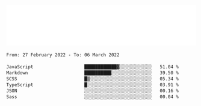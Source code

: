 [![](./hello.svg)](https://blog.yrobot.top?ref=github-yrobot)

<!--START_SECTION:waka-->

```text
From: 27 February 2022 - To: 06 March 2022

JavaScript                   ████████████▓░░░░░░░░░░░░   51.04 %
Markdown                     ██████████░░░░░░░░░░░░░░░   39.50 %
SCSS                         █▒░░░░░░░░░░░░░░░░░░░░░░░   05.34 %
TypeScript                   █░░░░░░░░░░░░░░░░░░░░░░░░   03.91 %
JSON                         ░░░░░░░░░░░░░░░░░░░░░░░░░   00.16 %
Sass                         ░░░░░░░░░░░░░░░░░░░░░░░░░   00.04 %
```

<!--END_SECTION:waka-->
